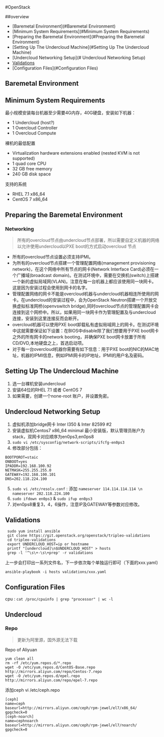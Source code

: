 #OpenStack 

##overview
* [Baremetal Environment](#Baremetal Environment)
* [Minimum System Requirements](#Minimum System Requirements)
* [Preparing the Baremetal Environment](#Preparing the Baremetal Environment)
* [Setting Up The Undercloud Machine](#Setting Up The Undercloud Machine)
* [Undercloud Networking Setup](# Undercloud Networking Setup)
* [Validations](#Validations)
* [Configuration Files](#Configuration Files)

## Baremetal Environment
## Minimum System Requirements

最小规模安装每台机器至少需要4G内存，40G硬盘，安装如下机器：
* 1 Undercloud   (host?)
* 1 Overcloud Controller
* 1 Overcloud Compute

裸机的最低配置
* Virtualization hardware extensions enabled (nested KVM is not supported)
* 1 quad core CPU
* 32 GB free memory
* 240 GB disk space

支持的系统
* RHEL 7.1 x86_64 
* CentOS 7 x86_64

## Preparing the Baremetal Environment

### Networking
>所有的overcloud节点由undercloud节点部署，所以需要自定义机器的网络以允许使用undercloud以PXE boot的方式启动overcloud 节点

*  所有的overcloud节点设置必须支持IPMI。
*  为所有的overcloud节点搭建一个管理配置网络(management provisioning network)，在这个网络中所有节点的网卡(Network Interface Card)必须在一个广播域(broadcast domain)。在测试环境中，需要在交换机(switch)上搭建一个新的虚拟局域网(VLAN)。注意在每一台机器上都应该使用同一块网卡。这是因为安装过程会使用到网卡的名字。
*  管理配置网络的网卡不能是overcloud机器与undercloud机器相连所使用的网卡。在undercloud的安装过程中，会为OpenStack Neutron搭建一个开放交换虚拟标准网桥(openvswitch bridge),同时overcloud节点的管理配置网卡会连接到这个网桥中。所以，如果用同一块网卡作为管理配置及与undercloud连接，安装到这里连接反而会断开。
*  overcloud机器可以使用PXE boot卸载私有虚拟局域网上的网卡。在测试环境中这就需要保证如下设置：在BIOS中disable除了我们想要用于PXE boot网卡之外的所有网卡的network booting，并确保PXE boot网卡放置于所有CD/DVD,本地硬盘之上，首选启动项。
*  对于每一台overcloud机器你需要有如下信息：用于PXE boot的NIC的MAC地址，机器的IPMI信息，例如IPMI网卡的IP地址，IPMI的用户名及密码。

## Setting Up The Undercloud Machine

1. 选一台裸机安装undercloud
2. 安装64位的RHEL 7.1 或者 CentOS 7
3. 如果需要，创建一个none-root 账户，并设置免密。

## Undercloud Networking Setup
1. 虚拟机添加bridge网卡 Inter I350 & Inter 82599 #2
2. 安装虚拟机Centos7 x86_64 minimal 最小安装版，默认管理员账户为stack，双网卡对应顺序为en0ps3,en0ps8
3. `sudo vi /etc/sysconfig/network-scripts/ifcfg-en0ps3`
4. 修改部分包括： 
```
BOOTPOROT=staic
ONBOOT=yes
IPADDR=192.168.100.92
NETMASK=255.255.255.0
GATEWAY=192.168.100.101
DNS=202.118.224.100
```
5. `sudo vi /etc/resolv.conf` : 
添加 `nameserver 114.114.114.114 \n nameserver 202.118.224.100`
6. `sudo ifdown en0ps3` & `sudo ifup en0ps3`
7. 对en0ps8重复3，4，6操作，注意IP及GATEWAY等参数对应修改。

## Validations

```
 sudo yum install ansible
 git clone https://git.openstack.org/openstack/tripleo-validations
 cd tripleo-validations
 export UNDERCLOUD_HOST=ip or hostname
 printf "[undercloud]\n$UNDERCLOUD_HOST" > hosts
 grep -l '^\s\+-\s\+prep' -r validations
```
上一步会打印出一系列文件名，下一步依次每个单独运行即可（下面的xxx.yaml）
```
ansible-playbook -i hosts validations/xxx.yaml
```

## Configuration Files

cpu : `cat /proc/cpuinfo | grep "processor" | wc -l`







## Undercloud 

### Repo
> 更新为阿里源，国外源无法下载

Repo of Aliyuan
```
yum clean all
rm -rf /etc/yum.repos.d/*.repo
wget -O /etc/yum.repos.d/CentOS-Base.repo http://mirrors.aliyun.com/repo/Centos-7.repo
wget -O /etc/yum.repos.d/epel.repo http://mirrors.aliyun.com/repo/epel-7.repo
```
添加ceph
vi /etc/ceph.repo
```
[ceph]
name=ceph
baseurl=http://mirrors.aliyun.com/ceph/rpm-jewel/el7/x86_64/
gpgcheck=0
[ceph-noarch]
name=cephnoarch
baseurl=http://mirrors.aliyun.com/ceph/rpm-jewel/el7/noarch/
gpgcheck=0
```

